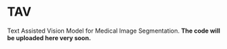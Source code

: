 # TAV
Text Assisted Vision Model for Medical Image Segmentation.
**The code will be uploaded here very soon.**
